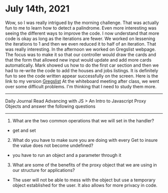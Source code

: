 # July 14th, 2021
Wow, so I was really intrigued by the morning challenge. That was actually fun to me to learn how to detect a palindrome. Even more interesting was seeing the different ways to improve the code. I now understand that more code is okay as long as the iterations are fewer. We worked on lessening the iterations to 1 and then we even reduced it to half of an iteration. That was really interesting. In the afternoon we worked on Gregslist webpage. The focus was to make it so that our controller would draw the cards and that the form that allowed new input would update and add more cards automatically. Mark showed us how to do the first car section and then we had to re-write the code to add the houses and jobs listings. It is definitely fun to see the code written appear successfully on the screen. Here is the link to my version [Gregslist](https://chesterjgreen.github.io/gregslist-mvc/) At the whiteboard meeting after class, we went over some difficult problems. I'm thinking that I need to study them more. 


---
Daily Journal
Read Advancing with JS > An Intro to Javascript Proxy Objects and answer the following questions

---
1. What are the two common operations that we will set in the handler?
- get and set
2. What do you have to make sure you are doing with every Get to insure the value does not become undefined?
- you have to run an object and a parameter through it
3. What are some of the benefits of the proxy object that we are using in our structure for applications?
- The user will not be able to mess with the object but use a temporary object established for the user. It also allows for more privacy in code. 